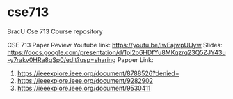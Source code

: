 # cse713
BracU Cse 713 Course repository

CSE 713 Paper Review Youtube link: https://youtu.be/IwEajwpUUyw
Slides: https://docs.google.com/presentation/d/1pi2o6HDfYu8MKqzrq23Q5ZJY43u-y7rakv0HRa8qSp0/edit?usp=sharing
Papper Link: 
1. https://ieeexplore.ieee.org/document/8788526?denied=
2. https://ieeexplore.ieee.org/document/9282902
3. https://ieeexplore.ieee.org/document/9530411
